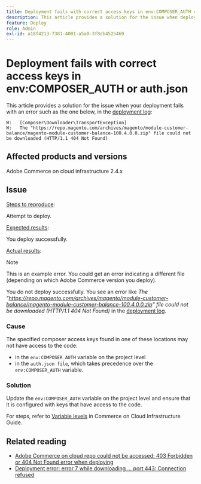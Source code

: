 ```yaml
---
title: Deployment fails with correct access keys in env:COMPOSER_AUTH or auth.json
description: This article provides a solution for the issue when deployment fails with the following error "The https://repo.magento.com/archives/magento/module-customer-balance/magento-module-customer-balance-100.4.0.0.zip file could not be downloaded (HTTP/1.1 404 Not Found)".
feature: Deploy
role: Admin
exl-id: a18f4213-7381-4001-a5a0-3f8db4525469
---
```

# Deployment fails with correct access keys in env:COMPOSER_AUTH or auth.json

This article provides a solution for the issue when your deployment fails with an error such as the one below, in the [deployment log](/docs/commerce-cloud-service/user-guide/develop/test/log-locations#deploy-log):

```
W:   [Composer\Downloader\TransportException]
W:   The "https://repo.magento.com/archives/magento/module-customer-balance/magento-module-customer-balance-100.4.0.0.zip" file could not be downloaded (HTTP/1.1 404 Not Found)
```

## Affected products and versions

Adobe Commerce on cloud infrastructure 2.4.x

## Issue

<u>Steps to reproduce</u>:

Attempt to deploy.

<u>Expected results</u>:

You deploy successfully.

<u>Actual results</u>:

>[!NOTE]  
>
>This is an example error. You could get an error indicating a different file (depending on which Adobe Commerce version you deploy).

You do not deploy successfully. You see an error like *The "https://repo.magento.com/archives/magento/module-customer-balance/magento-module-customer-balance-100.4.0.0.zip" file could not be downloaded (HTTP/1.1 404 Not Found)* in the [deployment log](/docs/commerce-cloud-service/user-guide/develop/test/log-locations#deploy-log).

### Cause

The specified composer access keys found in one of these locations may not have access to the code:

* in the `env:COMPOSER_AUTH` variable on the project level
* in the `auth.json file`, which takes precedence over the `env:COMPOSER_AUTH` variable.

### Solution

Update the `env:COMPOSER_AUTH` variable on the project level and ensure that it is configured with keys that have access to the code.

For steps, refer to [Variable levels](https://experienceleague.adobe.com/en/docs/commerce-cloud-service/user-guide/configure/env/variable-levels) in Commerce on Cloud Infrastructure Guide. 

## Related reading

* [Adobe Commerce on cloud repo could not be accessed: 403 Forbidden or 404 Not Found error when deploying](/docs/commerce-knowledge-base/kb/troubleshooting/deployment/magento-commerce-cloud-repo-could-not-be-accessed-403-forbidden-or-404-not-found-error-when-deploying.html)
* [Deployment error: error 7 while downloading … port 443: Connection refused](/help/troubleshooting/deployment/deployment-error-downloading-connection-refused-adobe-commerce.md)
